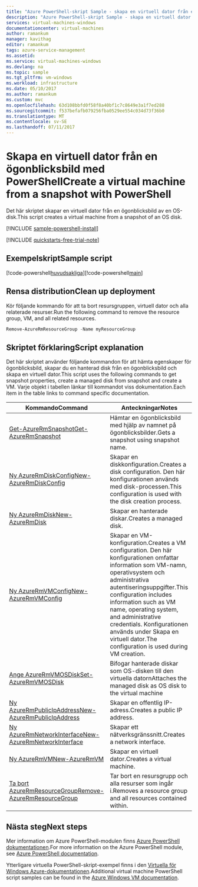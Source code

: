 ```yaml
---
title: "Azure PowerShell-skript Sample - skapa en virtuell dator från en ögonblicksbild | Microsoft Docs"
description: "Azure PowerShell-skript Sample - skapa en virtuell dator från en ögonblicksbild"
services: virtual-machines-windows
documentationcenter: virtual-machines
author: ramankum
manager: kavithag
editor: ramankum
tags: azure-service-management
ms.assetid: 
ms.service: virtual-machines-windows
ms.devlang: na
ms.topic: sample
ms.tgt_pltfrm: vm-windows
ms.workload: infrastructure
ms.date: 05/10/2017
ms.author: ramankum
ms.custom: mvc
ms.openlocfilehash: 63d108bbfd0f58f8a40bf1c7c8649e3a1f7ed288
ms.sourcegitcommit: f537befafb079256fba0529ee554c034d73f36b0
ms.translationtype: MT
ms.contentlocale: sv-SE
ms.lasthandoff: 07/11/2017
---
```

# <a name="create-a-virtual-machine-from-a-snapshot-with-powershell"></a><span data-ttu-id="dde58-103">Skapa en virtuell dator från en ögonblicksbild med PowerShell</span><span class="sxs-lookup"><span data-stu-id="dde58-103">Create a virtual machine from a snapshot with PowerShell</span></span>

<span data-ttu-id="dde58-104">Det här skriptet skapar en virtuell dator från en ögonblicksbild av en OS-disk.</span><span class="sxs-lookup"><span data-stu-id="dde58-104">This script creates a virtual machine from a snapshot of an OS disk.</span></span> 

[!INCLUDE [sample-powershell-install](../../../includes/sample-powershell-install-no-ssh.md)]

[!INCLUDE [quickstarts-free-trial-note](../../../includes/quickstarts-free-trial-note.md)]

## <a name="sample-script"></a><span data-ttu-id="dde58-105">Exempelskript</span><span class="sxs-lookup"><span data-stu-id="dde58-105">Sample script</span></span>

<span data-ttu-id="dde58-106">[!code-powershell[huvudsakliga](../../../powershell_scripts/virtual-machine/create-vm-from-snapshot/create-vm-from-snapshot.ps1 "Skapa virtuell dator från hanterade os-disk")]</span><span class="sxs-lookup"><span data-stu-id="dde58-106">[!code-powershell[main](../../../powershell_scripts/virtual-machine/create-vm-from-snapshot/create-vm-from-snapshot.ps1 "Create VM from managed os disk")]</span></span>

## <a name="clean-up-deployment"></a><span data-ttu-id="dde58-107">Rensa distribution</span><span class="sxs-lookup"><span data-stu-id="dde58-107">Clean up deployment</span></span> 

<span data-ttu-id="dde58-108">Kör följande kommando för att ta bort resursgruppen, virtuell dator och alla relaterade resurser.</span><span class="sxs-lookup"><span data-stu-id="dde58-108">Run the following command to remove the resource group, VM, and all related resources.</span></span>

```powershell
Remove-AzureRmResourceGroup -Name myResourceGroup
```

## <a name="script-explanation"></a><span data-ttu-id="dde58-109">Skriptet förklaring</span><span class="sxs-lookup"><span data-stu-id="dde58-109">Script explanation</span></span>

<span data-ttu-id="dde58-110">Det här skriptet använder följande kommandon för att hämta egenskaper för ögonblicksbild, skapar du en hanterad disk från en ögonblicksbild och skapa en virtuell dator.</span><span class="sxs-lookup"><span data-stu-id="dde58-110">This script uses the following commands to get snapshot properties, create a managed disk from snapshot and create a VM.</span></span> <span data-ttu-id="dde58-111">Varje objekt i tabellen länkar till kommandot viss dokumentation.</span><span class="sxs-lookup"><span data-stu-id="dde58-111">Each item in the table links to command specific documentation.</span></span>

| <span data-ttu-id="dde58-112">Kommando</span><span class="sxs-lookup"><span data-stu-id="dde58-112">Command</span></span> | <span data-ttu-id="dde58-113">Anteckningar</span><span class="sxs-lookup"><span data-stu-id="dde58-113">Notes</span></span> |
|---|---|
| [<span data-ttu-id="dde58-114">Get-AzureRmSnapshot</span><span class="sxs-lookup"><span data-stu-id="dde58-114">Get-AzureRmSnapshot</span></span>](/powershell/module/azurerm.compute/get-azurermsnapshot) | <span data-ttu-id="dde58-115">Hämtar en ögonblicksbild med hjälp av namnet på ögonblicksbilder.</span><span class="sxs-lookup"><span data-stu-id="dde58-115">Gets a snapshot using snapshot name.</span></span> |
| [<span data-ttu-id="dde58-116">Ny AzureRmDiskConfig</span><span class="sxs-lookup"><span data-stu-id="dde58-116">New-AzureRmDiskConfig</span></span>](/powershell/module/azurerm.compute/new-azurermdiskconfig) | <span data-ttu-id="dde58-117">Skapar en diskkonfiguration.</span><span class="sxs-lookup"><span data-stu-id="dde58-117">Creates a disk configuration.</span></span> <span data-ttu-id="dde58-118">Den här konfigurationen används med disk-processen.</span><span class="sxs-lookup"><span data-stu-id="dde58-118">This configuration is used with the disk creation process.</span></span> |
| [<span data-ttu-id="dde58-119">Ny AzureRmDisk</span><span class="sxs-lookup"><span data-stu-id="dde58-119">New-AzureRmDisk</span></span>](/powershell/module/azurerm.compute/new-azurermdisk) | <span data-ttu-id="dde58-120">Skapar en hanterade diskar.</span><span class="sxs-lookup"><span data-stu-id="dde58-120">Creates a managed disk.</span></span> |
| [<span data-ttu-id="dde58-121">Ny AzureRmVMConfig</span><span class="sxs-lookup"><span data-stu-id="dde58-121">New-AzureRmVMConfig</span></span>](/powershell/module/azurerm.compute/new-azurermvmconfig) | <span data-ttu-id="dde58-122">Skapar en VM-konfiguration.</span><span class="sxs-lookup"><span data-stu-id="dde58-122">Creates a VM configuration.</span></span> <span data-ttu-id="dde58-123">Den här konfigurationen omfattar information som VM-namn, operativsystem och administrativa autentiseringsuppgifter.</span><span class="sxs-lookup"><span data-stu-id="dde58-123">This configuration includes information such as VM name, operating system, and administrative credentials.</span></span> <span data-ttu-id="dde58-124">Konfigurationen används under Skapa en virtuell dator.</span><span class="sxs-lookup"><span data-stu-id="dde58-124">The configuration is used during VM creation.</span></span> |
| [<span data-ttu-id="dde58-125">Ange AzureRmVMOSDisk</span><span class="sxs-lookup"><span data-stu-id="dde58-125">Set-AzureRmVMOSDisk</span></span>](/powershell/module/azurerm.compute/set-azurermvmosdisk) | <span data-ttu-id="dde58-126">Bifogar hanterade diskar som OS-disken till den virtuella datorn</span><span class="sxs-lookup"><span data-stu-id="dde58-126">Attaches the managed disk as OS disk to the virtual machine</span></span> |
| [<span data-ttu-id="dde58-127">Ny AzureRmPublicIpAddress</span><span class="sxs-lookup"><span data-stu-id="dde58-127">New-AzureRmPublicIpAddress</span></span>](/powershell/module/azurerm.network/new-azurermpublicipaddress) | <span data-ttu-id="dde58-128">Skapar en offentlig IP-adress.</span><span class="sxs-lookup"><span data-stu-id="dde58-128">Creates a public IP address.</span></span> |
| [<span data-ttu-id="dde58-129">Ny AzureRmNetworkInterface</span><span class="sxs-lookup"><span data-stu-id="dde58-129">New-AzureRmNetworkInterface</span></span>](/powershell/module/azurerm.network/new-azurermnetworkinterface) | <span data-ttu-id="dde58-130">Skapar ett nätverksgränssnitt.</span><span class="sxs-lookup"><span data-stu-id="dde58-130">Creates a network interface.</span></span> |
| [<span data-ttu-id="dde58-131">Ny AzureRmVM</span><span class="sxs-lookup"><span data-stu-id="dde58-131">New-AzureRmVM</span></span>](/powershell/module/azurerm.compute/new-azurermvm) | <span data-ttu-id="dde58-132">Skapar en virtuell dator.</span><span class="sxs-lookup"><span data-stu-id="dde58-132">Creates a virtual machine.</span></span> |
|[<span data-ttu-id="dde58-133">Ta bort AzureRmResourceGroup</span><span class="sxs-lookup"><span data-stu-id="dde58-133">Remove-AzureRmResourceGroup</span></span>](/powershell/module/azurerm.resources/remove-azurermresourcegroup) | <span data-ttu-id="dde58-134">Tar bort en resursgrupp och alla resurser som ingår i.</span><span class="sxs-lookup"><span data-stu-id="dde58-134">Removes a resource group and all resources contained within.</span></span> |

## <a name="next-steps"></a><span data-ttu-id="dde58-135">Nästa steg</span><span class="sxs-lookup"><span data-stu-id="dde58-135">Next steps</span></span>

<span data-ttu-id="dde58-136">Mer information om Azure PowerShell-modulen finns [Azure PowerShell dokumentationen](/powershell/azure/overview).</span><span class="sxs-lookup"><span data-stu-id="dde58-136">For more information on the Azure PowerShell module, see [Azure PowerShell documentation](/powershell/azure/overview).</span></span>

<span data-ttu-id="dde58-137">Ytterligare virtuella PowerShell-skript-exempel finns i den [Virtuella för Windows Azure-dokumentationen](../windows/powershell-samples.md?toc=%2fazure%2fvirtual-machines%2fwindows%2ftoc.json).</span><span class="sxs-lookup"><span data-stu-id="dde58-137">Additional virtual machine PowerShell script samples can be found in the [Azure Windows VM documentation](../windows/powershell-samples.md?toc=%2fazure%2fvirtual-machines%2fwindows%2ftoc.json).</span></span>